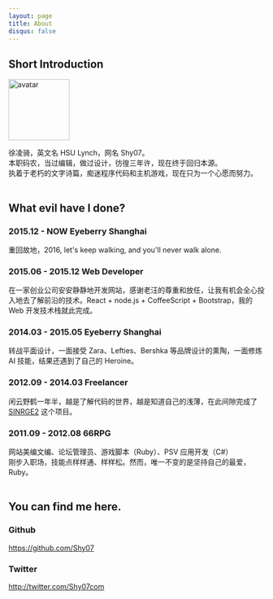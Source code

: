 ```yaml
---
layout: page
title: About
disqus: false
---
```


## Short Introduction

<img src="https://avatars2.githubusercontent.com/u/1578809?v=3&s=400"
  height="120" width="120" alt="avatar"/>

徐凌骑，英文名 HSU Lynch，网名 Shy07。  
本职码农，当过编辑，做过设计，彷徨三年许，现在终于回归本源。  
执着于老朽的文字诗篇，痴迷程序代码和主机游戏，现在只为一个心愿而努力。  
<br/>

## What evil have I done?

### 2015.12 - NOW Eyeberry Shanghai  
重回故地，2016, let's keep walking, and you'll never walk alone.

### 2015.06 - 2015.12 Web Developer  
在一家创业公司安安静静地开发网站，感谢老汪的尊重和放任，让我有机会全心投入地去了解前沿的技术。React + node.js + CoffeeScript + Bootstrap，我的 Web 开发技术栈就此完成。

### 2014.03 - 2015.05 Eyeberry Shanghai  
转战平面设计，一面接受 Zara、Lefties、Bershka 等品牌设计的熏陶，一面修炼 AI 技能，结果还遇到了自己的 Heroine。

### 2012.09 - 2014.03 Freelancer  
闲云野鹤一年半，越是了解代码的世界，越是知道自己的浅薄，在此间隙完成了 [SINRGE2][] 这个项目。

### 2011.09 - 2012.08 66RPG  
网站美编文编、论坛管理员、游戏脚本（Ruby）、PSV 应用开发（C#）  
刚步入职场，技能点样样通、样样松。然而，唯一不变的是坚持自己的最爱，Ruby。  
<br/>

## You can find me here.  

### Github

https://github.com/Shy07

### Twitter

http://twitter.com/Shy07com


[SINRGE2]:   https://github.com/Shy07/SINRGE2  "SINRGE2"

